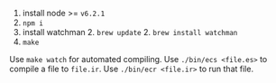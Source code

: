 1. install node >= `v6.2.1`
1. `npm i`
1. install watchman
	2. `brew update`
	2. `brew install watchman`
1. `make`

Use `make watch` for automated compiling.
Use `./bin/ecs <file.es>` to compile a file to `file.ir`.
Use `./bin/ecr <file.ir>` to run that file.
